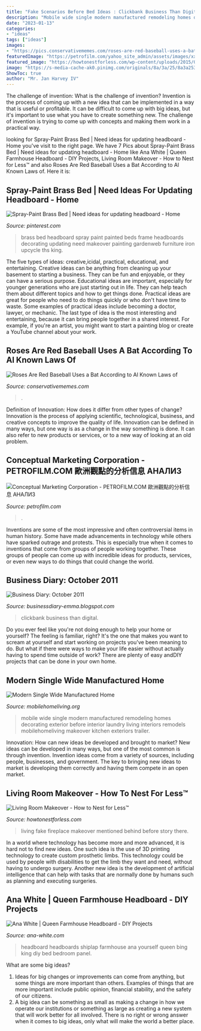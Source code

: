 ```yaml
---
title: "Fake Scenarios Before Bed Ideas : Clickbank Business Than Digital"
description: "Mobile wide single modern manufactured remodeling homes decorating exterior before interior laundry living interiors remodels mobilehomeliving makeover kitchen exteriors trailer"
date: "2023-01-13"
categories:
- "ideas"
tags: ["ideas"]
images:
- "https://pics.conservativememes.com/roses-are-red-baseball-uses-a-bat-according-to-al-63789458.png"
featuredImage: "https://petrofilm.com/yahoo_site_admin/assets/images/xxaviano_little_sharp.100111506_std.jpg"
featured_image: "https://howtonestforless.com/wp-content/uploads/2015/05/living-room-fake-fireplace.jpg"
image: "https://s-media-cache-ak0.pinimg.com/originals/8a/3a/25/8a3a2535f9d38246d2d963ca2a7f3418.jpg"
ShowToc: true
author: "Mr. Jan Harvey IV"
---
```



The challenge of invention: What is the challenge of invention?
Invention is the process of coming up with a new idea that can be implemented in a way that is useful or profitable. It can be difficult to come up with big ideas, but it's important to use what you have to create something new. The challenge of invention is trying to come up with concepts and making them work in a practical way.

	

		
looking for Spray-Paint Brass Bed | Need ideas for updating headboard - Home you've visit to the right page. We have 7 Pics about Spray-Paint Brass Bed | Need ideas for updating headboard - Home like Ana White | Queen Farmhouse Headboard - DIY Projects, Living Room Makeover - How to Nest for Less™ and also Roses Are Red Baseball Uses a Bat According to Al Known Laws of. Here it is:
		
    
## Spray-Paint Brass Bed | Need Ideas For Updating Headboard - Home

<img loading=lazy src="https://s-media-cache-ak0.pinimg.com/originals/8a/3a/25/8a3a2535f9d38246d2d963ca2a7f3418.jpg" onerror="this.onerror=null;this.src='https://tse2.mm.bing.net/th?id=OIP.Crre9cysMZ6kbgTq6xNC2wHaFj&amp;pid=15.1';" alt="Spray-Paint Brass Bed | Need ideas for updating headboard - Home">

_Source: pinterest.com_

>brass bed headboard spray paint painted beds frame headboards decorating updating need makeover painting gardenweb furniture iron upcycle ths king. 

	

The five types of ideas: creative,icidal, practical, educational, and entertaining.
Creative ideas can be anything from cleaning up your basement to starting a business. They can be fun and enjoyable, or they can have a serious purpose. Educational ideas are important, especially for younger generations who are just starting out in life. They can help teach them about different topics and how to get things done. Practical ideas are great for people who need to do things quickly or who don't have time to waste. Some examples of practical ideas include becoming a doctor, lawyer, or mechanic. The last type of idea is the most interesting and entertaining, because it can bring people together in a shared interest. For example, if you're an artist, you might want to start a painting blog or create a YouTube channel about your work.

    
## Roses Are Red Baseball Uses A Bat According To Al Known Laws Of

<img loading=lazy src="https://pics.conservativememes.com/roses-are-red-baseball-uses-a-bat-according-to-al-63789458.png" onerror="this.onerror=null;this.src='https://tse4.mm.bing.net/th?id=OIP.s8-F4L8TbZ1km9p-eRiMtAHaNj&amp;pid=15.1';" alt="Roses Are Red Baseball Uses a Bat According to Al Known Laws of">

_Source: conservativememes.com_

>. 

	

Definition of Innovation: How does it differ from other types of change?
Innovation is the process of applying scientific, technological, business, and creative concepts to improve the quality of life. Innovation can be defined in many ways, but one way is as a change in the way something is done. It can also refer to new products or services, or to a new way of looking at an old problem.

    
## Conceptual Marketing Corporation - PETROFILM.COM ﻿歐洲觀點的分析信息 АНАЛИЗ

<img loading=lazy src="https://petrofilm.com/yahoo_site_admin/assets/images/xxaviano_little_sharp.100111506_std.jpg" onerror="this.onerror=null;this.src='https://tse4.mm.bing.net/th?id=OIP.5bcb1jdDuNEA7xeJTnkVWwHaKR&amp;pid=15.1';" alt="Conceptual Marketing Corporation - PETROFILM.COM ﻿歐洲觀點的分析信息 АНАЛИЗ">

_Source: petrofilm.com_

>. 

	

Inventions are some of the most impressive and often controversial items in human history. Some have made advancements in technology while others have sparked outrage and protests. This is especially true when it comes to inventions that come from groups of people working together. These groups of people can come up with incredible ideas for products, services, or even new ways to do things that could change the world.

    
## Business Diary: October 2011

<img loading=lazy src="http://4.bp.blogspot.com/-4WzpXvZ791c/Tq5HhN0fqLI/AAAAAAAAFFo/d9KLT5W1mZY/s1600/Clickbank-Tips.png" onerror="this.onerror=null;this.src='https://tse4.mm.bing.net/th?id=OIP.qJX623JW1C7AXK9BxoI6iQAAAA&amp;pid=15.1';" alt="Business Diary: October 2011">

_Source: businessdiary-emma.blogspot.com_

>clickbank business than digital. 

	

Do you ever feel like you're not doing enough to help your home or yourself? The feeling is familiar, right? It's the one that makes you want to scream at yourself and start working on projects you've been meaning to do. But what if there were ways to make your life easier without actually having to spend time outside of work? There are plenty of easy andDIY projects that can be done in your own home.

    
## Modern Single Wide Manufactured Home

<img loading=lazy src="https://mobilehomeliving.org/wp-content/uploads/2018/modern-single-wide-interior.jpg" onerror="this.onerror=null;this.src='https://tse4.mm.bing.net/th?id=OIP.Ps15-3Jz_C7PT0G2jL5PfwHaFO&amp;pid=15.1';" alt="Modern Single Wide Manufactured Home">

_Source: mobilehomeliving.org_

>mobile wide single modern manufactured remodeling homes decorating exterior before interior laundry living interiors remodels mobilehomeliving makeover kitchen exteriors trailer. 

	

Innovation: How can new ideas be developed and brought to market?
New ideas can be developed in many ways, but one of the most common is through invention. Invention ideas come from a variety of sources, including people, businesses, and government. The key to bringing new ideas to market is developing them correctly and having them compete in an open market.

    
## Living Room Makeover - How To Nest For Less™

<img loading=lazy src="https://howtonestforless.com/wp-content/uploads/2015/05/living-room-fake-fireplace.jpg" onerror="this.onerror=null;this.src='https://tse4.mm.bing.net/th?id=OIP.kO43BiJtuHC3r-XDMb6CNQHaJ3&amp;pid=15.1';" alt="Living Room Makeover - How to Nest for Less™">

_Source: howtonestforless.com_

>living fake fireplace makeover mentioned behind before story there. 

	

In a world where technology has become more and more advanced, it is hard not to find new ideas. One such idea is the use of 3D printing technology to create custom prosthetic limbs. This technology could be used by people with disabilities to get the limb they want and need, without having to undergo surgery. Another new idea is the development of artificial intelligence that can help with tasks that are normally done by humans such as planning and executing surgeries.

    
## Ana White | Queen Farmhouse Headboard - DIY Projects

<img loading=lazy src="http://www.ana-white.com/sites/default/files/PICT0009.JPG" onerror="this.onerror=null;this.src='https://tse2.mm.bing.net/th?id=OIP.ZKYqFHyrnTURA6O30kNvDgHaFj&amp;pid=15.1';" alt="Ana White | Queen Farmhouse Headboard - DIY Projects">

_Source: ana-white.com_

>headboard headboards shiplap farmhouse ana yourself queen bing king diy bed bedroom panel. 

	

What are some big ideas?
1. Ideas for big changes or improvements can come from anything, but some things are more important than others. Examples of things that are more important include public opinion, financial stability, and the safety of our citizens.
2. A big idea can be something as small as making a change in how we operate our institutions or something as large as creating a new system that will work better for all involved. There is no right or wrong answer when it comes to big ideas, only what will make the world a better place.

